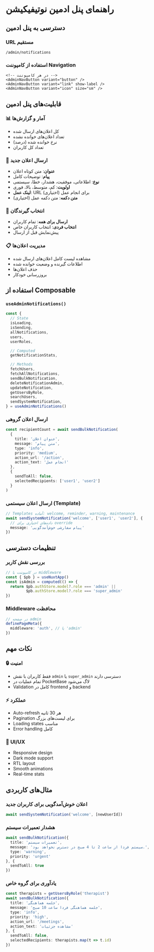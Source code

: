 # راهنمای پنل ادمین نوتیفیکیشن

## دسترسی به پنل ادمین

### URL مستقیم
```
/admin/notifications
```

### استفاده از کامپوننت Navigation
```vue
<!-- در هر کامپوننت -->
<AdminNavButton variant="button" />
<AdminNavButton variant="link" show-label />
<AdminNavButton variant="icon" size="sm" />
```

## قابلیت‌های پنل ادمین

### 📊 **آمار و گزارش‌ها**
- کل اعلان‌های ارسال شده
- تعداد اعلان‌های خوانده نشده
- نرخ خوانده شده (درصد)
- تعداد کل کاربران

### 📝 **ارسال اعلان جدید**
- **عنوان**: متن کوتاه اعلان
- **پیام**: توضیحات کامل
- **نوع**: اطلاعاتی، موفقیت، هشدار، خطا، سیستمی
- **اولویت**: کم، متوسط، بالا، فوری
- **لینک عمل**: URL برای انجام عمل (اختیاری)
- **متن دکمه**: متن دکمه عمل (اختیاری)

### 👥 **انتخاب گیرندگان**
- **ارسال برای همه**: تمام کاربران
- **انتخاب فردی**: انتخاب کاربران خاص
- پیش‌نمایش قبل از ارسال

### 📋 **مدیریت اعلان‌ها**
- مشاهده لیست کامل اعلان‌های ارسال شده
- اطلاعات گیرنده و وضعیت خوانده شده
- حذف اعلان‌ها
- بروزرسانی خودکار

## استفاده از Composable

### `useAdminNotifications()`

```typescript
const {
  // State
  isLoading,
  isSending,
  allNotifications,
  users,
  userRoles,

  // Computed
  getNotificationStats,

  // Methods
  fetchUsers,
  fetchAllNotifications,
  sendBulkNotification,
  deleteNotificationAdmin,
  updateNotification,
  getUsersByRole,
  searchUsers,
  sendSystemNotification,
} = useAdminNotifications()
```

### ارسال اعلان گروهی
```typescript
const recipientCount = await sendBulkNotification(
  {
    title: 'عنوان اعلان',
    message: 'متن پیام',
    type: 'info',
    priority: 'medium',
    action_url: '/action',
    action_text: 'انجام عمل'
  },
  {
    sendToAll: false,
    selectedRecipients: ['user1', 'user2']
  }
)
```

### ارسال اعلان سیستمی (Template)
```typescript
// Templates آماده: welcome, reminder, warning, maintenance
await sendSystemNotification('welcome', ['user1', 'user2'], {
  // داده‌های اختیاری برای override
  message: 'پیام سفارشی خوش‌آمدگویی'
})
```

## تنظیمات دسترسی

### بررسی نقش کاربر
```typescript
// در کامپوننت یا middleware
const { $pb } = useNuxtApp()
const isAdmin = computed(() => {
  return $pb.authStore.model?.role === 'admin' || 
         $pb.authStore.model?.role === 'super_admin'
})
```

### Middleware محافظت
```typescript
// در صفحه admin
definePageMeta({
  middleware: 'auth', // یا 'admin'
})
```

## نکات مهم

### 🔒 **امنیت**
- فقط کاربران با نقش `admin` یا `super_admin` دسترسی دارند
- تمام عملیات در PocketBase لاگ می‌شود
- Validation کامل در frontend و backend

### ⚡ **عملکرد**
- Auto-refresh هر 30 ثانیه
- Pagination برای لیست‌های بزرگ
- Loading states مناسب
- Error handling کامل

### 🎨 **UI/UX**
- Responsive design
- Dark mode support
- RTL layout
- Smooth animations
- Real-time stats

## مثال‌های کاربردی

### اعلان خوش‌آمدگویی برای کاربران جدید
```typescript
await sendSystemNotification('welcome', [newUserId])
```

### هشدار تعمیرات سیستم
```typescript
await sendBulkNotification({
  title: 'تعمیرات سیستم',
  message: 'سیستم فردا از ساعت 2 تا 4 صبح در دسترس نخواهد بود.',
  type: 'warning',
  priority: 'urgent'
}, {
  sendToAll: true
})
```

### یادآوری برای گروه خاص
```typescript
const therapists = getUsersByRole('therapist')
await sendBulkNotification({
  title: 'جلسه هماهنگی',
  message: 'جلسه هماهنگی فردا ساعت 10 صبح',
  type: 'info',
  priority: 'high',
  action_url: '/meetings',
  action_text: 'مشاهده جزئیات'
}, {
  sendToAll: false,
  selectedRecipients: therapists.map(t => t.id)
})
``` 